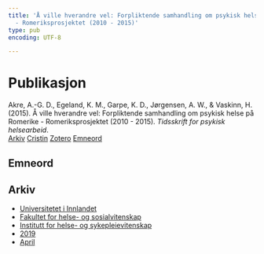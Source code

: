 ```yaml
---
title: 'Å ville hverandre vel: Forpliktende samhandling om psykisk helse på Romerike
  - Romeriksprosjektet (2010 - 2015)'
type: pub
encoding: UTF-8

---
```

<h1>Publikasjon</h1>
<article id="csl-bib-container-K3MH9TLN" class="csl-bib-container">
  <div class="csl-bib-body"> <div class="csl-entry">Akre, A.-G. D., Egeland, K. M., Garpe, K. D., Jørgensen, A. W., &#38; Vaskinn, H. (2015). Å ville hverandre vel: Forpliktende samhandling om psykisk helse på Romerike - Romeriksprosjektet (2010 - 2015). <i>Tidsskrift for psykisk helsearbeid</i>.</div> </div>
  <div class="csl-bib-buttons">
    <a href="#taxonomy-article-K3MH9TLN" alt="archive" class="csl-bib-button">Arkiv</a>
    <a href="https://app.cristin.no/results/show.jsf?id=1690047" alt="Cristin" class="csl-bib-button">Cristin</a>
    <a href="http://zotero.org/groups/5881554/items/K3MH9TLN" alt="Zotero" class="csl-bib-button">Zotero</a>
    <a href="#keywords-article-K3MH9TLN" alt="keywords" class="csl-bib-button">Emneord</a>
  </div>
  <div id="csl-bib-meta-container-K3MH9TLN"></div>
</article>
<div id="csl-bib-meta-K3MH9TLN" class="csl-bib-meta">
  <article id="keywords-article-K3MH9TLN" class="keywords-article">
    <h1>Emneord</h1>
    
  </article>
  <article id="taxonomy-article-K3MH9TLN" class="taxonomy-article">
    <h1>Arkiv</h1>
    <ul>
      <li>
        <a href="/nn/archive/?key=3DCRN523">Universitetet i Innlandet</a>
      </li>
      <li>
        <a href="/nn/archive/?key=IDKFS3MX">Fakultet for helse- og sosialvitenskap</a>
      </li>
      <li>
        <a href="/nn/archive/?key=GTV4ECMZ">Institutt for helse- og sykepleievitenskap</a>
      </li>
      <li>
        <a href="/nn/archive/?key=E7THIEEM">2019</a>
      </li>
      <li>
        <a href="/nn/archive/?key=X87PZ3PP">April</a>
      </li>
    </ul>
  </article>
</div>
